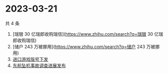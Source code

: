 # 2023-03-21

共 4 条

<!-- BEGIN ZHIHUSEARCH -->
<!-- 最后更新时间 Tue Mar 21 2023 01:08:50 GMT+0800 (China Standard Time) -->
1. [瑞银 30 亿瑞郎收购瑞信](https://www.zhihu.com/search?q=瑞银 30 亿瑞郎收购瑞信)
1. [储户 243 万被挪用](https://www.zhihu.com/search?q=储户 243 万被挪用)
1. [进口游戏版号下发](https://www.zhihu.com/search?q=进口游戏版号下发)
1. [东航坠机事故调查进展发布](https://www.zhihu.com/search?q=东航坠机事故调查进展发布)
<!-- END ZHIHUSEARCH -->

